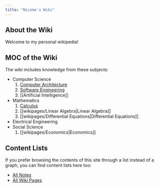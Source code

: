 ```yaml
---
title: "Niceme's Wiki"
---
```


## About the Wiki

Welcome to my personal wikipedia!

## MOC of the Wiki
The wiki includes knowledge from these subjects:
- Computer Science
	1. [Computer Architecture](wikipages/Computer%20Architecture.md)
	2. [Software Engineering](wikipages/Software%20Engineering.md)
	3. [[Artificial Intelligence]]
- Mathematics
	1. [Calculus](wikipages/Calculus.md)
	2. [[wikipages/Linear Algebra|Linear Algebra]]
	3. [[wikipages/Differential Equations|Differential Equations]]
- Electrical Engineering
- Social Science
	1. [[wikipages/Economics|Economics]]


## Content Lists
If you prefer browsing the contents of this site through a list instead of a graph, you can find content lists here too:

- [All Notes](/notes)
- [All Wiki Pages](/wikipages)

